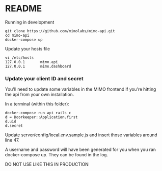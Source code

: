 # README

Running in development

```
git clone https://github.com/mimolabs/mimo-api.git
cd mimo-api
docker-compose up
```

Update your hosts file

```
vi /etc/hosts
127.0.0.1       mimo.api
127.0.0.1       mimo.dashboard
```

### Update your client ID and secret

You'll need to update some variables in the MIMO frontend if you're hitting the api from your own installation.

In a terminal (within this folder):

```
docker-compose run api rails c
d = Doorkeeper::Application.first
d.uid
d.secret
```

Update server/config/local.env.sample.js and insert those variables around line 47.

A username and password will have been generated for you when you ran docker-compose up. They can be found in the log.

DO NOT USE LIKE THIS IN PRODUCTION
